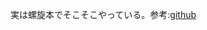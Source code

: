 実は螺旋本でそこそこやっている。参考:[github](https://github.com/uno1142/Algorithm/tree/master/%E5%AD%A6%E7%BF%92%E5%86%85%E5%AE%B9/sort)

